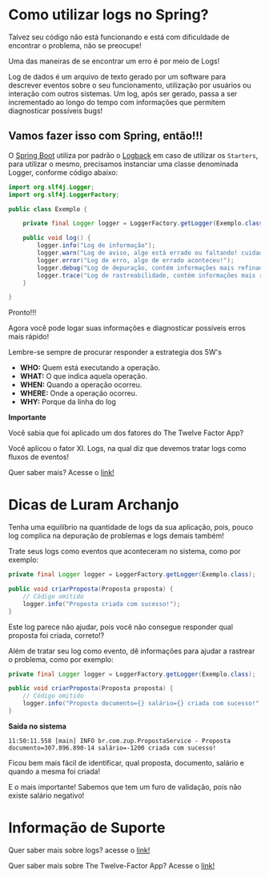 # Como utilizar logs no Spring?

Talvez seu código não está funcionando e está com dificuldade de encontrar o problema, não se preocupe!

Uma das maneiras de se encontrar um erro é por meio de Logs!

Log de dados é um arquivo de texto gerado por um software para descrever eventos sobre o seu funcionamento, 
utilização por usuários ou interação com outros sistemas. Um log, após ser gerado, passa a ser incrementado ao 
longo do tempo com informações que permitem diagnosticar possíveis bugs!

## Vamos fazer isso com Spring, então!!!

O [Spring Boot](https://docs.spring.io/spring-boot/docs/current/reference/html/spring-boot-features.html#boot-features-logging) 
utiliza por padrão o [Logback](http://logback.qos.ch/) em caso de utilizar os `Starters`, para utilizar o mesmo, 
precisamos instanciar uma classe denominada Logger, conforme código abaixo:

```java
import org.slf4j.Logger;
import org.slf4j.LoggerFactory;

public class Exemplo {

    private final Logger logger = LoggerFactory.getLogger(Exemplo.class);

    public void log() {
        logger.info("Log de informação");
        logger.warn("Log de aviso, algo está errado ou faltando! cuidado!");
        logger.error("Log de erro, algo de errado aconteceu!");
        logger.debug("Log de depuração, contém informações mais refinadas, que são mais úteis para depurar um aplicativo");
        logger.trace("Log de rastreabilidade, contém informações mais refinadas do que o DEBUG");
    }

}
```

Pronto!!!

Agora você pode logar suas informações e diagnosticar possíveis erros mais rápido!

Lembre-se sempre de procurar responder a estrategia dos 5W's
                    
- **WHO:** Quem está executando a operação.
- **WHAT:** O que indica aquela operação.
- **WHEN:** Quando a operação ocorreu.
- **WHERE:** Onde a operação ocorreu.
- **WHY:** Porque da linha do log

**Importante**

Você sabia que foi aplicado um dos fatores do The Twelve Factor App?

Você aplicou o fator XI. Logs, na qual diz que devemos tratar logs como fluxos de eventos!

Quer saber mais? Acesse o [link!](https://12factor.net/pt_br/logs)

# Dicas de Luram Archanjo

Tenha uma equilíbrio na quantidade de logs da sua aplicação, pois, pouco log complica na depuração de problemas e logs 
demais também!

Trate seus logs como eventos que aconteceram no sistema, como por exemplo:

```java
private final Logger logger = LoggerFactory.getLogger(Exemplo.class);

public void criarProposta(Proposta proposta) {
    // Código omitido
    logger.info("Proposta criada com sucesso!");
}
```

Este log parece não ajudar, pois você não consegue responder qual proposta foi criada, correto!?

Além de tratar seu log como evento, dê informações para ajudar a rastrear o problema, como por exemplo:

```java
private final Logger logger = LoggerFactory.getLogger(Exemplo.class);

public void criarProposta(Proposta proposta) {
    // Código omitido
    logger.info("Proposta documento={} salário={} criada com sucesso!", proposta.getDocumento(), proposta.getSalario());
}
```

**Saída no sistema**

```
11:50:11.558 [main] INFO br.com.zup.PropostaService - Proposta documento=307.896.890-14 salário=-1200 criada com sucesso!
```

Ficou bem mais fácil de identificar, qual proposta, documento, salário e quando a mesma foi criada!

E o mais importante! Sabemos que tem um furo de validação, pois não existe salário negativo!

# Informação de Suporte

Quer saber mais sobre logs? acesse o [link!](https://docs.spring.io/spring-boot/docs/current/reference/html/spring-boot-features.html#boot-features-logging)

Quer saber mais sobre The Twelve-Factor App? Acesse o [link!](https://12factor.net/pt_br/)